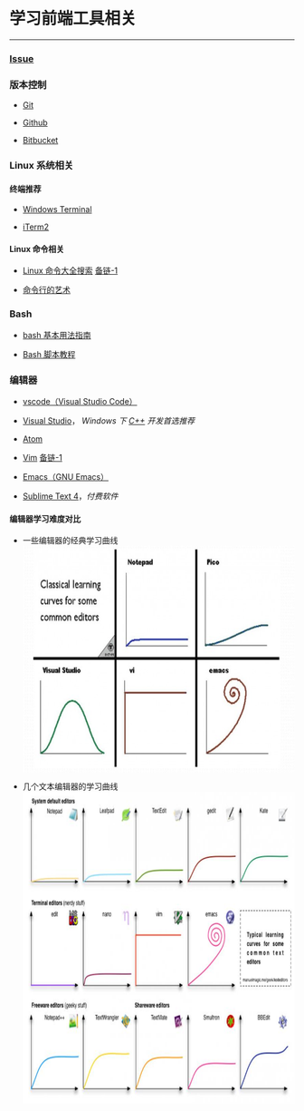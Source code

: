 # 学习前端工具相关

---

### [Issue](https://github.com/roadToFront-end/front-end_base/issues/6)

### 版本控制
- [Git](https://git-scm.com/)

- [Github](https://github.com/)

- [Bitbucket](https://bitbucket.org/)

### Linux 系统相关

#### 终端推荐
- [Windows Terminal](https://github.com/microsoft/terminal)

- [iTerm2](https://iterm2.com/)

#### Linux 命令相关
- [Linux 命令大全搜索](https://wangchujiang.com/linux-command/) [备链-1](https://github.com/jaywcjlove/linux-command)

- [命令行的艺术](https://github.com/jlevy/the-art-of-command-line/blob/master/README-zh.md)


### Bash
- [bash 基本用法指南](https://github.com/vuuihc/bash-guide)

- [Bash 脚本教程](https://wangdoc.com/bash/intro.html)

### 编辑器
- [vscode（Visual Studio Code）](https://code.visualstudio.com/)

- [Visual Studio](https://visualstudio.microsoft.com/zh-hans/)， *Windows 下 [C++](https://docs.microsoft.com/en-us/cpp/) 开发首选推荐*

- [Atom](https://github.com/atom/atom)

- [Vim](https://www.vim.org/) [备链-1](https://github.com/vim/vim)

- [Emacs（GNU Emacs）](https://www.gnu.org/software/emacs/)

- [Sublime Text 4](https://www.sublimetext.com/blog/articles/sublime-text-4)，*付费软件*

#### 编辑器学习难度对比
- 一些编辑器的经典学习曲线<br>
<img src="../imgs/editor_cmp1.jpg" width="700" height="400" align=center></img>

- 几个文本编辑器的学习曲线<br>
<img src="../imgs/editor_cmp2.jpg" width="700" height="550" align=center></img>
